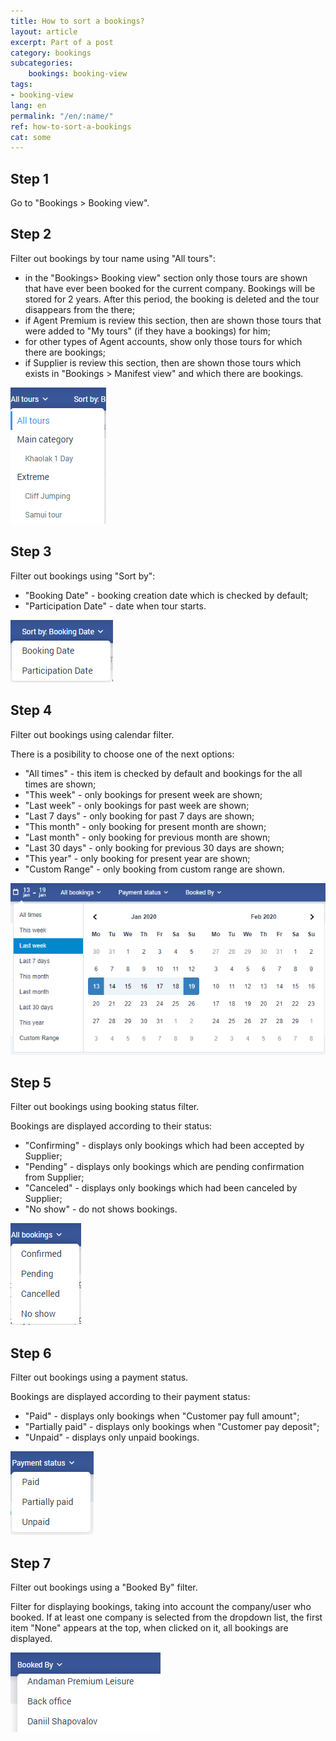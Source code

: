 ```yaml
---
title: How to sort a bookings?
layout: article
excerpt: Part of a post
category: bookings
subcategories:
    bookings: booking-view
tags:
- booking-view
lang: en
permalink: "/en/:name/"
ref: how-to-sort-a-bookings
cat: some
---
```


## **Step 1**

Go to "Bookings > Booking view".

## **Step 2**

Filter out bookings by tour name using "All tours":
- in the "Bookings> Booking view" section only those tours are shown that have ever been booked for the current company. Bookings will be stored for 2 years. After this period, the booking is deleted and the tour disappears from the there;
- if Agent Premium is review this section, then are shown those tours that were added to "My tours" (if they have a bookings) for him;
- for other types of Agent accounts, show only those tours for which there are bookings;
- if Supplier is review this section, then are shown those tours which exists in "Bookings > Manifest view" and which there are bookings.

![How_to_sort_a_bookings1](/assets/images/how_to_sort_a_bookings1.png)

## **Step 3**

Filter out bookings using "Sort by":
- "Booking Date" - booking creation date which is checked by default;
- "Participation Date" - date when tour starts.

![How_to_sort_a_bookings2](/assets/images/how_to_sort_a_bookings2.png)

## **Step 4**

Filter out bookings using calendar filter.

There is a posibility to choose one of the next options:

- "All times" - this item is checked by default and bookings for the all times are shown;
- "This week" - only bookings for present week are shown;
- "Last week" - only bookings for past week are shown;
- "Last 7 days" - only booking for past 7 days are shown;
- "This month" - only booking for present month are shown;
- "Last month" - only booking for previous month are shown;
- "Last 30 days" - only booking for previous 30 days are shown;
- "This year" - only booking for present year are shown;
- "Custom Range" - only booking from custom range are shown.

![How_to_sort_a_bookings3](/assets/images/how_to_sort_a_bookings3.png)

## **Step 5**

Filter out bookings using booking status filter.

Bookings are displayed according to their status:

- "Сonfirming" - displays only bookings which had been accepted by Supplier;
- "Pending" - displays only bookings which are pending confirmation from Supplier;
- "Canceled" - displays only bookings which had been canceled by Supplier;
- "No show" - do not shows bookings.

![How_to_sort_a_bookings4](/assets/images/how_to_sort_a_bookings4.png)

## **Step 6**

Filter out bookings using a payment status.

Bookings are displayed according to their payment status:
- "Paid" - displays only bookings when "Customer pay full amount";
- "Partially paid" - displays only bookings when "Customer pay deposit";
- "Unpaid" - displays only unpaid bookings.

![How_to_sort_a_bookings5](/assets/images/how_to_sort_a_bookings5.png)

## **Step 7**

Filter out bookings using a "Booked By" filter.

Filter for displaying bookings, taking into account the company/user who booked. If at least one company is selected from the dropdown list, the first item "None" appears at the top, when clicked on it, all bookings are displayed.

![How_to_sort_a_bookings6](/assets/images/how_to_sort_a_bookings6.png)
